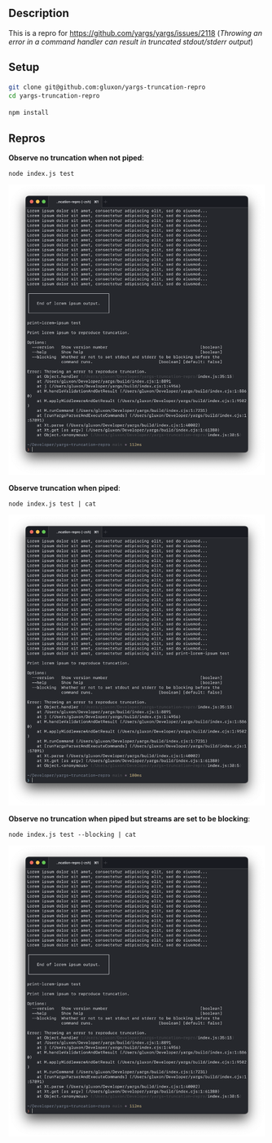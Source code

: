 ## Description

This is a repro for https://github.com/yargs/yargs/issues/2118 (_Throwing an error in a command handler can result in truncated stdout/stderr output_)

## Setup

```sh
git clone git@github.com:gluxon/yargs-truncation-repro
cd yargs-truncation-repro

npm install
```

## Repros

**Observe no truncation when not piped**:

```
node index.js test
```

![Screenshot of lorem ipsum with end of output printed.](./screenshots/end-of-output-printed.png)

**Observe truncation when piped**:

```
node index.js test | cat
```

![Screenshot of lorem ipsum with end of output truncated.](./screenshots/end-of-output-truncated.png)

**Observe no truncation when piped but streams are set to be blocking**:

```
node index.js test --blocking | cat
```

![Screenshot of lorem ipsum with end of output printed.](./screenshots/end-of-output-printed.png)
